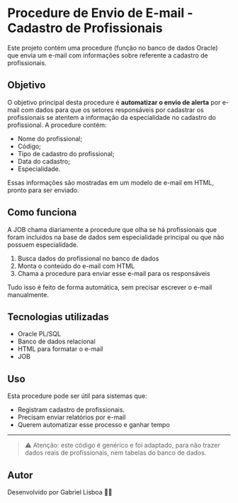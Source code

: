 # Procedure de Envio de E-mail - Cadastro de Profissionais

Este projeto contém uma procedure (função no banco de dados Oracle) que envia um e-mail com informações sobre referente a cadastro de profissionais.

## Objetivo

O objetivo principal desta procedure é **automatizar o envio de alerta** por e-mail com dados para que os setores responsáveis por cadastrar os profissionais se atentem a informação da especialidade no cadastro do profissional. A procedure contém:

- Nome do profissional;
- Código;
- Tipo de cadastro do profissional;
- Data do cadastro;
- Especialidade.

Essas informações são mostradas em um modelo de e-mail em HTML, pronto para ser enviado.

## Como funciona

A JOB chama diariamente a procedure que olha se há profissionais que foram incluidos na base de dados sem especialidade principal ou que não possuem especialidade.

1. Busca dados do profissional no banco de dados
2. Monta o conteúdo do e-mail com HTML
3. Chama a procedure para enviar esse e-mail para os responsáveis

Tudo isso é feito de forma automática, sem precisar escrever o e-mail manualmente.

## Tecnologias utilizadas

- Oracle PL/SQL
- Banco de dados relacional
- HTML para formatar o e-mail
- JOB

## Uso

Esta procedure pode ser útil para sistemas que:

- Registram cadastro de profissionais.
- Precisam enviar relatórios por e-mail
- Querem automatizar esse processo e ganhar tempo

---

> ⚠️ Atenção: este código é genérico e foi adaptado, para não trazer dados reais de profissionais, nem tabelas do banco de dados.
## Autor
Desenvolvido por Gabriel Lisboa 👨‍💻
